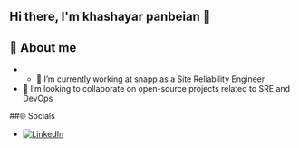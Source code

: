 ## Hi there, I'm khashayar panbeian 👋

## 💫 About me
- - 🔭 I’m currently working at snapp as a Site Reliability Engineer
- 👯 I’m looking to collaborate on open-source projects related to SRE and DevOps


##🌐 Socials
- [![LinkedIn](https://img.shields.io/badge/LinkedIn-Profile-blue?style=flat-square&logo=linkedin)](https://www.linkedin.com/in/khashayar-panbeian-8533a1201/)
